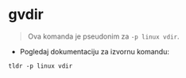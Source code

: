 # gvdir

> Ova komanda je pseudonim za `-p linux vdir`.

- Pogledaj dokumentaciju za izvornu komandu:

`tldr -p linux vdir`
